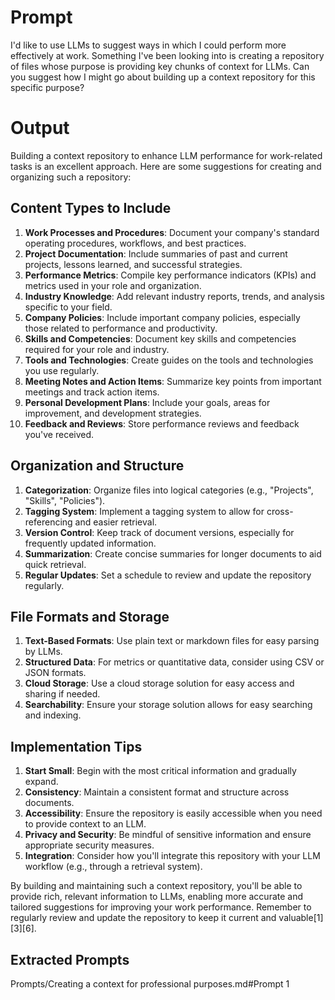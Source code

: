 # Prompt

I'd like to use LLMs to suggest ways in which I could perform more effectively at work. Something I've been looking into is creating a repository of files whose purpose is providing key chunks of context for LLMs. Can you suggest how I might go about building up a context repository for this specific purpose?

# Output

Building a context repository to enhance LLM performance for work-related tasks is an excellent approach. Here are some suggestions for creating and organizing such a repository:

## Content Types to Include

1. **Work Processes and Procedures**: Document your company's standard operating procedures, workflows, and best practices.
2. **Project Documentation**: Include summaries of past and current projects, lessons learned, and successful strategies.
3. **Performance Metrics**: Compile key performance indicators (KPIs) and metrics used in your role and organization.
4. **Industry Knowledge**: Add relevant industry reports, trends, and analysis specific to your field.
5. **Company Policies**: Include important company policies, especially those related to performance and productivity.
6. **Skills and Competencies**: Document key skills and competencies required for your role and industry.
7. **Tools and Technologies**: Create guides on the tools and technologies you use regularly.
8. **Meeting Notes and Action Items**: Summarize key points from important meetings and track action items.
9. **Personal Development Plans**: Include your goals, areas for improvement, and development strategies.
10. **Feedback and Reviews**: Store performance reviews and feedback you've received.

## Organization and Structure

1. **Categorization**: Organize files into logical categories (e.g., "Projects", "Skills", "Policies").
2. **Tagging System**: Implement a tagging system to allow for cross-referencing and easier retrieval.
3. **Version Control**: Keep track of document versions, especially for frequently updated information.
4. **Summarization**: Create concise summaries for longer documents to aid quick retrieval.
5. **Regular Updates**: Set a schedule to review and update the repository regularly.

## File Formats and Storage

1. **Text-Based Formats**: Use plain text or markdown files for easy parsing by LLMs.
2. **Structured Data**: For metrics or quantitative data, consider using CSV or JSON formats.
3. **Cloud Storage**: Use a cloud storage solution for easy access and sharing if needed.
4. **Searchability**: Ensure your storage solution allows for easy searching and indexing.

## Implementation Tips

1. **Start Small**: Begin with the most critical information and gradually expand.
2. **Consistency**: Maintain a consistent format and structure across documents.
3. **Accessibility**: Ensure the repository is easily accessible when you need to provide context to an LLM.
4. **Privacy and Security**: Be mindful of sensitive information and ensure appropriate security measures.
5. **Integration**: Consider how you'll integrate this repository with your LLM workflow (e.g., through a retrieval system).

By building and maintaining such a context repository, you'll be able to provide rich, relevant information to LLMs, enabling more accurate and tailored suggestions for improving your work performance. Remember to regularly review and update the repository to keep it current and valuable\[1]\[3]\[6].

## Extracted Prompts

Prompts/Creating a context for professional purposes.md#Prompt 1
